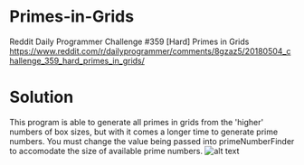# Primes-in-Grids
Reddit Daily Programmer Challenge #359 [Hard] Primes in Grids
https://www.reddit.com/r/dailyprogrammer/comments/8gzaz5/20180504_challenge_359_hard_primes_in_grids/

# Solution
This program is able to generate all primes in grids from the 'higher' numbers of box sizes, but with it comes a longer time to generate prime numbers. You must change the value being passed into primeNumberFinder to accomodate the size of available prime numbers.
![alt text](https://cdn.discordapp.com/attachments/494481118662230026/494481150413111298/unknown.png)
